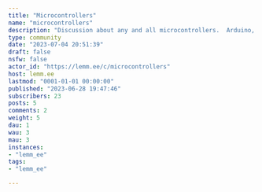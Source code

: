```yaml
---
title: "Microcontrollers" 
name: "microcontrollers"
description: "Discussion about any and all microcontrollers.  Arduino, ESP32, ESP8266, PIC, STM, whatever!Hardware and software welcome.You are welcome to show off your project here!"
type: community
date: "2023-07-04 20:51:39"
draft: false
nsfw: false
actor_id: "https://lemm.ee/c/microcontrollers"
host: lemm.ee
lastmod: "0001-01-01 00:00:00"
published: "2023-06-28 19:47:46"
subscribers: 23
posts: 5
comments: 2
weight: 5
dau: 1
wau: 3
mau: 3
instances:
- "lemm_ee"
tags: 
- "lemm_ee"

---
```

